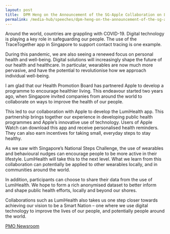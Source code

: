 ```yaml
---
layout: post
title:  DPM Heng on the Announcement of the SG-Apple Collaboration on LumiHealth
permalink: /media-hub/speeches/dpm-heng-on-the-announcement-of-the-sg-apple-collaboration-on-lumihealth
--- 
```


Around the world, countries are grappling with COVID-19. Digital technology is playing a key role in safeguarding our people. The use of the TraceTogether app in Singapore to support contact tracing is one example.  
  
During this pandemic, we are also seeing a renewed focus on personal health and well-being. Digital solutions will increasingly shape the future of our health and healthcare. In particular, wearables are now much more pervasive, and have the potential to revolutionise how we approach individual well-being.  
  
I am glad that our Health Promotion Board has partnered Apple to develop a programme to encourage healthier living. This endeavour started two years ago, when Singapore invited companies from around the world to collaborate on ways to improve the health of our people.  
  
This led to our collaboration with Apple to develop the LumiHealth app. This partnership brings together our experience in developing public health programmes and Apple’s innovative use of technology. Users of Apple Watch can download this app and receive personalised health reminders. They can also earn incentives for taking small, everyday steps to stay healthy.  
  
As we saw with Singapore’s National Steps Challenge, the use of wearables and behavioural nudges can encourage people to be more active in their lifestyle. LumiHealth will take this to the next level. What we learn from this collaboration can potentially be applied to other wearables locally, and in communities around the world.  
  
In addition, participants can choose to share their data from the use of LumiHealth. We hope to form a rich anonymised dataset to better inform and shape public health efforts, locally and beyond our shores.  
  
Collaborations such as LumiHealth also takes us one step closer towards achieving our vision to be a Smart Nation – one where we use digital technology to improve the lives of our people, and potentially people around the world.

[PMO Newsroom](https://www.pmo.gov.sg/Newsroom/DPM-Heng-on-the-Announcement-of-SG-APPLE-Collaboration-on-LumiHealth)
